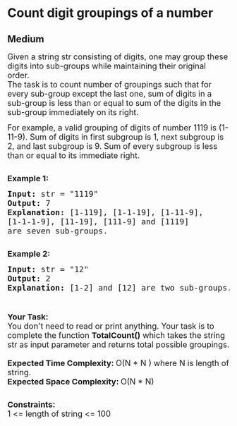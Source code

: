 # Count digit groupings of a number
## Medium 
<div class="problem-statement">
                <p></p><p><span style="font-size:18px">Given a string str consisting of digits, one&nbsp;may group these digits into sub-groups while&nbsp;maintaining their original order.<br>
The task is to count number of groupings such that for every sub-group except the last one, sum of digits in a sub-group is less than or equal to sum of the digits in the sub-group immediately on its right.</span></p>

<p><span style="font-size:18px">For example, a valid grouping of digits of number 1119 is (1-11-9). Sum of digits in first subgroup is 1, next subgroup is 2, and last subgroup is 9. Sum of every subgroup is less than or equal to its immediate right.</span><br>
&nbsp;</p>

<p><span style="font-size:18px"><strong>Example 1:&nbsp;</strong></span></p>

<pre><span style="font-size:18px"><strong>Input: </strong>str = "1119"
<strong>Output: </strong>7
<strong>Explanation: </strong></span><span style="font-size:18px">[1-119], [1-1-19], [1-11-9], 
[1-1-1-9], [11-19], [111-9] and [1119] 
are seven sub-groups.</span>
</pre>

<p><br>
<span style="font-size:18px"><strong>Example 2:</strong></span></p>

<pre><span style="font-size:18px"><strong>Input: </strong>str = "12"
<strong>Output: </strong>2
<strong>Explanation: </strong>[1-2] and [12] are two sub-groups.</span>
</pre>

<p>&nbsp;</p>

<p><span style="font-size:18px"><strong>Your Task:</strong><br>
You don't need to read or print anything. Your task is to complete the function&nbsp;<strong>TotalCount()</strong>&nbsp;which takes the string str as input parameter and returns total possible groupings.<br>
<br>
<strong>Expected Time&nbsp;Complexity:&nbsp;</strong>O(N * N ) where N is length of string.<br>
<strong>Expected Space Complexity:&nbsp;</strong>O(N * N)</span><br>
&nbsp;</p>

<p><span style="font-size:18px"><strong>Constraints:</strong><br>
1 &lt;= length of string&nbsp;&lt;= 100</span></p>
 <p></p>
            </div>